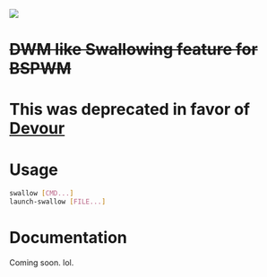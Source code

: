 ![](demo/preview.gif)

# ~~DWM like Swallowing feature for BSPWM~~

# This was deprecated in favor of [Devour](https://github.com/salman-abedin/devour)

# Usage

```sh
swallow [CMD...]
launch-swallow [FILE...]
```

# Documentation

Coming soon. lol.

